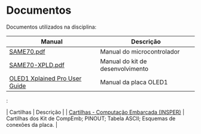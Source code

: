 # Documentos 

Documentos utilizados na disciplina:

| Manual                                                                                                                        | Descrição                        |
| ---                                                                                                                           | ---                              |
| [SAME70.pdf](https://github.com/Insper/ComputacaoEmbarcada/raw/master/Manuais/SAME70.pdf)                                     | Manual do microcontrolador       |
| [SAME70-XPLD.pdf](https://github.com/Insper/ComputacaoEmbarcada/raw/master/Manuais/SAME70-XPLD.pdf)                           | Manual do kit de desenvolvimento |
| [OLED1 Xplained Pro User Guide](https://github.com/Insper/ComputacaoEmbarcada/raw/master/Manuais/Atmel-42077-OLED1-Xplained-Pro_User-Guide.pdf)                                                                                                                    |  Manual da placa OLED1           |

:

| Cartilhas                                                                                                                                       | Descrição                        |
| [Cartilhas - Computação Embarcada (INSPER)](https://github.com/Insper/ComputacaoEmbarcada/tree/master/docs-src/navigation/Util/imgs/Cartilhas)  |  Cartilhas dos Kit de CompEmb; PINOUT; Tabela ASCII; Esquemas de conexões da placa.           |
